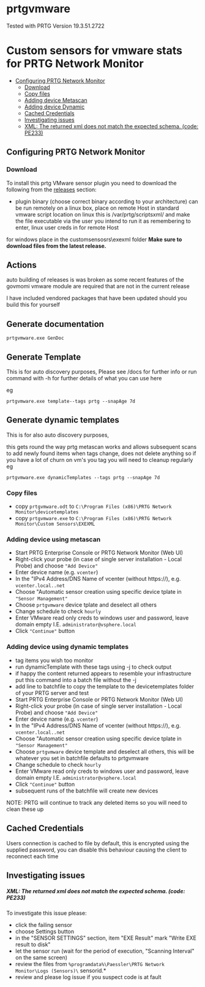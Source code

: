 # prtgvmware
Tested with PRTG Version 19.3.51.2722

# Custom sensors for vmware stats for PRTG Network Monitor

* [Configuring PRTG Network Monitor](#configuring-prtg-network-monitor)
  * [Download](#download)
  * [Copy files](#copy-files)
  * [Adding device Metascan](#adding-device-using-metascan)
  * [Adding device Dynamic](#adding-device-using-dynamic-templates)
  * [Cached Credentials](#cached-credentials)
  * [Investigating issues](#investigating-issues)
  * [XML: The returned xml does not match the expected schema. (code: PE233)](#xml-the-returned-xml-does-not-match-the-expected-schema-code-pe233)

## Configuring PRTG Network Monitor

### Download
To install this prtg VMware sensor plugin you need to download the following
from the [releases](https://github.com/mutl3y/prtgvmware) section:
* plugin binary (choose correct binary according to your architecture) 
can be run remotely on a linux box, 
place on remote Host in standard vmware script location
on linux this is /var/prtg/scriptsxml/ and make the file executable via the user you intend to run it as 
remembering to enter, linux user creds in for remote Host

for windows place in the customsensosrs\exexml folder
**Make sure to download files from the latest release.**

## Actions
auto building of releases is was broken as some recent features of the govmomi vmware module are required that are not in the current release

I have included vendored packages that have been updated should you build this for yourself 

## Generate documentation 
```prtgvmware.exe GenDoc```

## Generate Template
This is for auto discovery purposes, Please see /docs for further info or run command with -h for further details of what you can use here

eg
```
prtgvmware.exe template--tags prtg --snapAge 7d
```

## Generate dynamic templates
This is for also auto discovery purposes, 

this gets round the way prtg metascan works and allows subsequent scans to add newly found items when tags change, 
does not delete anything so if you have a lot of churn on vm's you tag you will need to cleanup regularly
eg
```
prtgvmware.exe dynamicTemplates --tags prtg --snapAge 7d
```

### Copy files
* copy `prtgvmware.odt` to `C:\Program Files (x86)\PRTG Network Monitor\devicetemplates`
* copy `prtgvmware.exe` to `C:\Program Files (x86)\PRTG Network Monitor\Custom Sensors\EXEXML`

### Adding device using metascan
* Start PRTG Enterprise Console or PRTG Network Monitor (Web UI)
* Right-click your probe (in case of single server installation - Local Probe) and choose ```"Add Device"```
* Enter device name (e.g. ```vcenter```)
* In the "IPv4 Address/DNS Name of vcenter (without https://),
  e.g. `vcenter.local..net`
* Choose "Automatic sensor creation using specific device tplate in ```"Sensor Management"```
* Choose ``prtgvmware`` device tplate and deselect all others
* Change schedule to check ```hourly``` 
* Enter VMware read only creds to windows user and password, leave domain empty I.E. ```administrator@vsphere.local```
* Click ```"Continue"``` button 

### Adding device using dynamic templates
* tag items you wish too monitor
* run dynamicTemplate with these tags using -j to check output
* if happy the content returned appears to resemble your infrastructure put this command into a batch file without the -j 
* add line to batchfile to copy the template to the devicetemplates folder of your PRTG server and test 
* Start PRTG Enterprise Console or PRTG Network Monitor (Web UI)
* Right-click your probe (in case of single server installation - Local Probe) and choose ```"Add Device"```
* Enter device name (e.g. ```vcenter```)
* In the "IPv4 Address/DNS Name of vcenter (without https://),
  e.g. `vcenter.local..net`
* Choose "Automatic sensor creation using specific device tplate in ```"Sensor Management"```
* Choose ``prtgvmware`` device template and deselect all others, this will be whatever you set in batchfile defaults to prtgvmware
* Change schedule to check ```hourly``` 
* Enter VMware read only creds to windows user and password, leave domain empty I.E. ```administrator@vsphere.local```
* Click ```"Continue"``` button 
* subsequent runs of the batchfile will create new devices

NOTE: PRTG will continue to track any deleted items so you will need to clean these up

## Cached Credentials
Users connection is cached to file by default, this is encrypted using the supplied password, 
you can disable this behaviour causing the client to reconnect each time

## Investigating issues

##### XML: The returned xml does not match the expected schema. (code: PE233)

To investigate this issue please:
* click the failing sensor
* choose Settings button
* in the "SENSOR SETTINGS" section, item "EXE Result" mark "Write EXE result to disk"
* let the sensor run (wait for the period of execution, "Scanning Interval" on the same screen)
* review the files from `%programdata%\Paessler\PRTG Network Monitor\Logs (Sensors)\` sensorid.*
* review and please log issue if you suspect code is at fault 